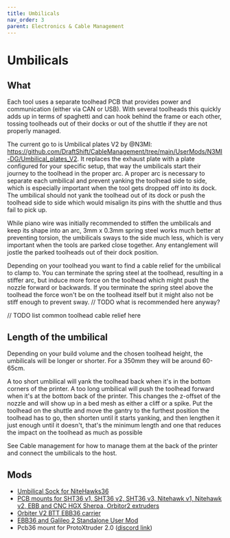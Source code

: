 ```yaml
---
title: Umbilicals
nav_order: 3
parent: Electronics & Cable Management
---
```

<!-- Use the page layout at TOC.md:  https://github.com/sdylewski/StealthChanger/blob/main/docs/TOC.md -->
# Umbilicals

## What

Each tool uses a separate toolhead PCB that provides power and communication (either via CAN or USB). With several toolheads this quickly adds up in terms of spaghetti and can hook behind the frame or each other, tossing toolheads out of their docks or out of the shuttle if they are not properly managed.

The current go to is Umbilical plates V2 by @N3MI: https://github.com/DraftShift/CableManagement/tree/main/UserMods/N3MI-DG/Umbilical_plates_V2. It replaces the exhaust plate with a plate configured for your specific setup, that way the umbilicals start their journey to the toolhead in the proper arc. A proper arc is necessary to separate each umbilical and prevent yanking the toolhead side to side, which is especially important when the tool gets dropped off into its dock. The umbilical should not yank the toolhead out of its dock or push the toolhead side to side which would misalign its pins with the shuttle and thus fail to pick up.

While piano wire was initially recommended to stiffen the umbilicals and keep its shape into an arc, 3mm x 0.3mm spring steel works much better at preventing torsion, the umbilicals sways to the side much less, which is very important when the tools are parked close together. Any entanglement will jostle the parked toolheads out of their dock position.

Depending on your toolhead you want to find a cable relief for the umbilical to clamp to. You can terminate the spring steel at the toolhead, resulting in a stiffer arc, but induce more force on the toolhead which might push the nozzle forward or backwards. If you terminate the spring steel above the toolhead the force won't be on the toolhead itself but it might also not be stiff enough to prevent sway.
// TODO what is recommended here anyway?


// TODO list common toolhead cable relief here


## Length of the umbilical

Depending on your build volume and the chosen toolhead height, the umbilicals will be longer or shorter. For a 350mm they will be around 60-65cm.

A too short umbilical will yank the toolhead back when it's in the bottom corners of the printer. A too long umbilical will push the toolhead forward when it's at the bottom back of the printer. This changes the z-offset of the nozzle and will show up in a bed mesh as either a cliff or a spike. 
Put the toolhead on the shuttle and move the gantry to the furthest position the toolhead has to go, then shorten until it starts yanking, and then lengthen it just enough until it doesn't, that's the minimum length and one that reduces the impact on the toolhead as much as possible


See Cable management for how to manage them at the back of the printer and connect the umbilicals to the host.


## Mods

* [Umbilical Sock for NiteHawks36](https://github.com/DraftShift/StealthChanger/tree/main/UserMods/Nic335/NH36Sock)
* [PCB mounts for SHT36 v1, SHT36 v2, SHT36 v3, Nitehawk v1, Nitehawk v2, EBB and CNC HGX Sherpa, Orbitor2 extruders](https://github.com/DraftShift/StealthChanger/tree/main/UserMods/TheSin-/PCB36_Mount)
* [Orbiter V2 BTT EBB36 carrier](https://github.com/DraftShift/StealthChanger/blob/main/UserMods/onsimon/README.md)
* [EBB36 and Galileo 2 Standalone User Mod](https://github.com/DraftShift/StealthChanger/tree/main/UserMods/seenit783)
* Pcb36 mount for ProtoXtruder 2.0 ([discord link](https://discord.com/channels/1226846451028725821/1373573718017708114))


